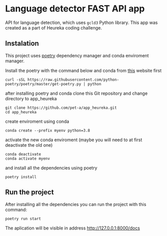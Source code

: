 # Language detector FAST API app 

API for language detection, which uses ```gcld3``` Python library.
This app was created as a part of Heureka coding challenge. 

## Instalation 

This project uses [poetry](https://python-poetry.org/) dependency manager and conda enviroment manager.

Install the poetry with the command below and conda from [this](https://docs.conda.io/projects/conda/en/latest/user-guide/install/index.html) website first

```
curl -sSL https://raw.githubusercontent.com/python-poetry/poetry/master/get-poetry.py | python
```

after installing poetry and conda clone this Git repository and change directory to app_heureka

```
git clone https://github.com/pet-a/app_heureka.git
cd app_heureka
```

create enviroment using conda

```
conda create --prefix myenv python=3.8
```
activate the new conda enviroment (maybe you will need to at first deactivate the old one)
```
conda deactivate
conda activate myenv
```

and install all the dependencies using poetry

```
poetry install
```

## Run the project

After installing all the dependencies you can run the project with this command:
```
poetry run start
```

The aplication will be visible in address http://127.0.0.1:8000/docs
